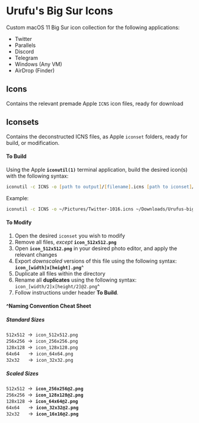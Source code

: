 # Urufu's Big Sur Icons
Custom macOS 11 Big Sur icon collection for the following applications:

* Twitter
* Parallels
* Discord
* Telegram
* Windows (Any VM)
* AirDrop (Finder)

## Icons
Contains the relevant premade Apple `ICNS` icon files, ready for download

## Iconsets
Contains the deconstructed ICNS files, as Apple `iconset` folders, ready for build, or modification.

#### To Build
Using the Apple **`iconutil(1)`** terminal application, build the desired icon(s) with the following syntax:
```zsh
iconutil -c ICNS -o [path to output]/[filename].icns [path to iconset]/[iconset] 
```
Example:
```zsh
iconutil -c ICNS -o ~/Pictures/Twitter-1016.icns ~/Downloads/Urufus-bigSurIcons/Iconsets/Twitter-1016.iconset
```

#### To Modify
1. Open the desired `iconset` you wish to modify
2. Remove all files, *except* **`icon_512x512.png`**
3. Open **`icon_512x512.png`** in your desired photo editor, and apply the relevant changes
4. Export *downscaled* versions of this file using the following syntax:<br/>
**`icon_[width]x[height].png`**\^
5. Duplicate all files within the directory
6. Rename all **duplicates** using the following syntax:<br/>
`icon_[width/2]x[height/2]@2.png`\^
7. Follow instructions under header **To Build**.

#### \^Naming Convention Cheat Sheet
##### Standard Sizes
`512x512`&nbsp;&nbsp;->&nbsp;&nbsp;`icon_512x512.png`<br/>
`256x256`&nbsp;&nbsp;->&nbsp;&nbsp;`icon_256x256.png`<br/>
`128x128`&nbsp;&nbsp;->&nbsp;&nbsp;`icon_128x128.png`<br/>
`64x64`&nbsp;&nbsp;&nbsp;&nbsp;&nbsp;&nbsp;->&nbsp;&nbsp;`icon_64x64.png`<br/>
`32x32`&nbsp;&nbsp;&nbsp;&nbsp;&nbsp;&nbsp;->&nbsp;&nbsp;`icon_32x32.png`<br/>

##### Scaled Sizes
`512x512`&nbsp;&nbsp;->&nbsp;&nbsp;**`icon_256x256@2.png`**<br/>
`256x256`&nbsp;&nbsp;->&nbsp;&nbsp;**`icon_128x128@2.png`**<br/>
`128x128`&nbsp;&nbsp;->&nbsp;&nbsp;**`icon_64x64@2.png`**<br/>
`64x64`&nbsp;&nbsp;&nbsp;&nbsp;&nbsp;&nbsp;->&nbsp;&nbsp;**`icon_32x32@2.png`**<br/>
`32x32`&nbsp;&nbsp;&nbsp;&nbsp;&nbsp;&nbsp;->&nbsp;&nbsp;**`icon_16x16@2.png`**<br/>
